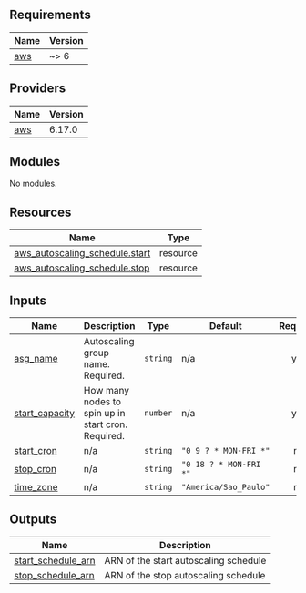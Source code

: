 ## Requirements

| Name | Version |
|------|---------|
| <a name="requirement_aws"></a> [aws](#requirement\_aws) | ~> 6 |

## Providers

| Name | Version |
|------|---------|
| <a name="provider_aws"></a> [aws](#provider\_aws) | 6.17.0 |

## Modules

No modules.

## Resources

| Name | Type |
|------|------|
| [aws_autoscaling_schedule.start](https://registry.terraform.io/providers/hashicorp/aws/latest/docs/resources/autoscaling_schedule) | resource |
| [aws_autoscaling_schedule.stop](https://registry.terraform.io/providers/hashicorp/aws/latest/docs/resources/autoscaling_schedule) | resource |

## Inputs

| Name | Description | Type | Default | Required |
|------|-------------|------|---------|:--------:|
| <a name="input_asg_name"></a> [asg\_name](#input\_asg\_name) | Autoscaling group name. Required. | `string` | n/a | yes |
| <a name="input_start_capacity"></a> [start\_capacity](#input\_start\_capacity) | How many nodes to spin up in start cron. Required. | `number` | n/a | yes |
| <a name="input_start_cron"></a> [start\_cron](#input\_start\_cron) | n/a | `string` | `"0 9 ? * MON-FRI *"` | no |
| <a name="input_stop_cron"></a> [stop\_cron](#input\_stop\_cron) | n/a | `string` | `"0 18 ? * MON-FRI *"` | no |
| <a name="input_time_zone"></a> [time\_zone](#input\_time\_zone) | n/a | `string` | `"America/Sao_Paulo"` | no |

## Outputs

| Name | Description |
|------|-------------|
| <a name="output_start_schedule_arn"></a> [start\_schedule\_arn](#output\_start\_schedule\_arn) | ARN of the start autoscaling schedule |
| <a name="output_stop_schedule_arn"></a> [stop\_schedule\_arn](#output\_stop\_schedule\_arn) | ARN of the stop autoscaling schedule |
